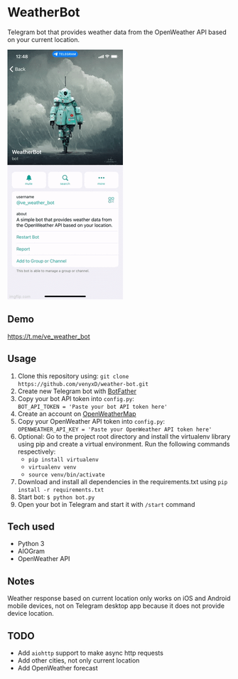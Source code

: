 # WeatherBot
Telegram bot that provides weather data from the OpenWeather API based on your current location.

![](preview.gif)

## Demo
https://t.me/ve_weather_bot

## Usage
1. Clone this repository using: `git clone https://github.com/venyxD/weather-bot.git`
2. Create new Telegram bot with [BotFather](https://t.me/BotFather)
3. Copy your bot API token into `config.py`:<br />
   `BOT_API_TOKEN = 'Paste your bot API token here'`
4. Create an account on [OpenWeatherMap](https://home.openweathermap.org/users/sign_up)
5. Copy your OpenWeather API token into `config.py`:<br />
   `OPENWEATHER_API_KEY = 'Paste your OpenWeather API token here'`
6. Optional: Go to the project root directory and install the virtualenv library using pip and create a virtual environment. Run the following commands respectively:
   * `pip install virtualenv`
   * `virtualenv venv`
   * `source venv/bin/activate`
7. Download and install all dependencies in the requirements.txt using `pip install -r requirements.txt`
8. Start bot: `$ python bot.py`
9. Open your bot in Telegram and start it with `/start` command

## Tech used
* Python 3
* AIOGram
* OpenWeather API

## Notes
Weather response based on current location only works on iOS and Android mobile devices, not on Telegram desktop app because it does not provide device location.

## TODO
* Add `aiohttp` support to make async http requests
* Add other cities, not only current location
* Add OpenWeather forecast